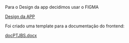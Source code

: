 Para o Design da app decidimos usar o FIGMA

[Design da APP](https://www.figma.com/team_invite/redeem/BivNqAYJTPXiLdXMbRCYs5)

Foi criado uma template para a documentação do frontend:

[docPTJBS.docx](/.attachments/docPTJBS-9f34c6c8-2833-45ba-a590-739ba4e6a170.docx)